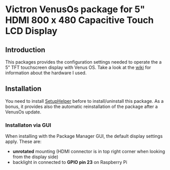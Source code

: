 # Victron VenusOs package for 5" HDMI 800 x 480 Capacitive Touch LCD Display

## Introduction

This packages provides the configuration settings needed to operate the a 5" TFT touchscreen display with Venus OS. Take a look at the [wiki](https://github.com/herrfrei/VeElecrowDisplay/wiki) for information about the hardware I used.

## Installation

You need to install [SetupHelper](https://github.com/kwindrem/SetupHelper) before to install/uninstall this package.
As a bonus, it provides also the automatic reinstallation of the package after a VenusOs update.

### Installaton via GUI

When installing with the Package Manager GUI, the default display settings apply. These are:

- **unrotated** mounting (HDMI connector is in top right corner when looking from the display side)
- backlight in connected to **GPIO pin 23** on Raspberry Pi


